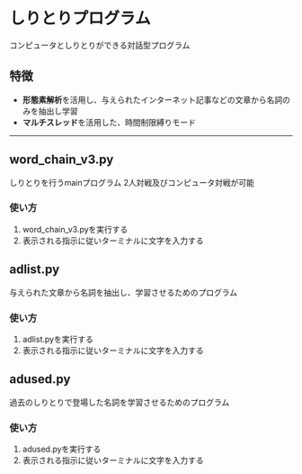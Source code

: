# しりとりプログラム
コンピュータとしりとりができる対話型プログラム

## 特徴
- **形態素解析**を活用し、与えられたインターネット記事などの文章から名詞のみを抽出し学習
- **マルチスレッド**を活用した、時間制限縛りモード

---
## word_chain_v3.py
しりとりを行うmainプログラム
2人対戦及びコンピュータ対戦が可能

### 使い方
1. word_chain_v3.pyを実行する
2. 表示される指示に従いターミナルに文字を入力する


## adlist.py
与えられた文章から名詞を抽出し、学習させるためのプログラム

### 使い方
1. adlist.pyを実行する
2. 表示される指示に従いターミナルに文字を入力する


## adused.py
過去のしりとりで登場した名詞を学習させるためのプログラム

### 使い方
1. adused.pyを実行する
2. 表示される指示に従いターミナルに文字を入力する
